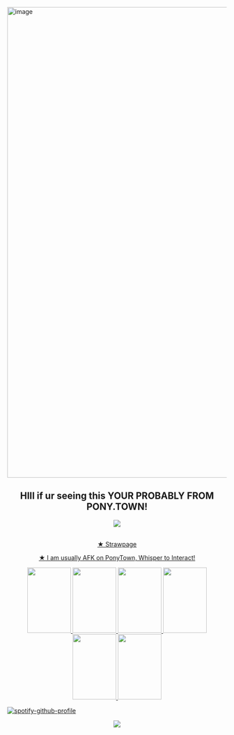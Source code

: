 <img width="1920" height="1080" alt="image" src="https://github.com/user-attachments/assets/b9cd1242-c908-4b5d-9e08-f340c33cb1ea" /><h2 align="center">HIII if ur seeing this YOUR PROBABLY FROM PONY.TOWN!</h2>
<p align="center">
  <img src="https://gifcity.carrd.co/assets/images/gallery38/02c2e35b.gif?v=52814815" ><br/><br/>

<p align=center>
  <a href="https://b3rrygutz.straw.page/"> ★ Strawpage <br/>
    <p align=center>
<b>★</b> I am usually AFK on PonyTown, Whisper to Interact! <br/>
 
  
  <p align=center>
<img width="100" height="150" src="https://images-wixmp-ed30a86b8c4ca887773594c2.wixmp.com/f/2b33ff84-c6a5-4d69-ad11-50a5c6af57dc/d35r6ej-2b8760c9-f341-4cca-afe5-53bb9582ce64.png?token=eyJ0eXAiOiJKV1QiLCJhbGciOiJIUzI1NiJ9.eyJpc3MiOiJ1cm46YXBwOjdlMGQxODg5ODIyNjQzNzNhNWYwZDQxNWVhMGQyNmUwIiwic3ViIjoidXJuOmFwcDo3ZTBkMTg4OTgyMjY0MzczYTVmMGQ0MTVlYTBkMjZlMCIsImF1ZCI6WyJ1cm46c2VydmljZTpmaWxlLmRvd25sb2FkIl0sIm9iaiI6W1t7InBhdGgiOiIvZi8yYjMzZmY4NC1jNmE1LTRkNjktYWQxMS01MGE1YzZhZjU3ZGMvZDM1cjZlai0yYjg3NjBjOS1mMzQxLTRjY2EtYWZlNS01M2JiOTU4MmNlNjQucG5nIn1dXX0.jBPRpEe1-kY6_H4UQClhctDcdgjS5l0emXBox9yqBYQ"> <img width="100" height="150" src="https://64.media.tumblr.com/0d2ba2c2898caf6399280457dbf7c251/tumblr_inline_pgas0a4G5U1v11djx_500.png"> <img width="100" height="150" src="https://adriansblinkiecollection.neocities.org/stamps/d15.jpg"> <img width="100" height="150" src="https://pixelsafari.neocities.org/stamps/baddecisions.png"> <img width="100" height="150" src="https://64.media.tumblr.com/0ed76342c3905293ee390a080560f0eb/3c9a476b99d675e6-92/s100x200/429a1b8cefcd78e7c819d75cf99810d5be874ba4.pnj"> <img width="100" height="150" src="https://64.media.tumblr.com/9c736d108f82ef3cf0bfe32cd3f67de5/83c21fc0a9f93a81-c6/s250x400/f9dc93ecfa080f17a61bedffead38eebda2b90f4.pnj">

<head>
<body>

[![spotify-github-profile](https://spotify-github-profile.kittinanx.com/api/view?uid=98mwp7hu4hfbxqk54y8fwlm4a&cover_image=true&theme=default&show_offline=true&background_color=121212&interchange=true&bar_color=ffffff&bar_color_cover=true)](https://github.com/kittinan/spotify-github-profile)

  <p align="center">
  <img src="https://gifcity.carrd.co/assets/images/gallery38/02c2e35b.gif?v=52814815" ><br/><br/>
